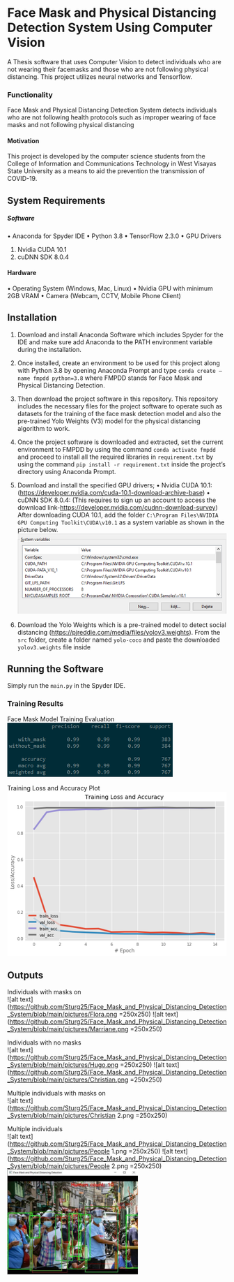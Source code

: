 # Face Mask and Physical Distancing Detection System Using Computer Vision
A Thesis software that uses Computer Vision to detect individuals who are not wearing their facemasks and those who are not following physical distancing. This project utilizes neural networks and Tensorflow.

### Functionality
Face Mask and Physical Distancing Detection System detects individuals who are not following health protocols such as improper wearing of face masks and not following physical distancing

#### Motivation
This project is developed by the computer science students from the College of Information and Communications Technology in West Visayas State University as a means to aid the prevention the transmission of COVID-19. 


## System Requirements
##### Software
•	Anaconda for Spyder IDE
•	Python 3.8
•	TensorFlow 2.3.0
•	GPU Drivers
1.	Nvidia CUDA 10.1
2.	cuDNN SDK 8.0.4

#### Hardware
•	Operating System (Windows, Mac, Linux)
•	Nvidia GPU with minimum 2GB VRAM
•	Camera (Webcam, CCTV, Mobile Phone Client)

## Installation 
1.	Download and install Anaconda Software which includes Spyder for the IDE and make sure add Anaconda to the PATH environment variable during the installation.

2.	Once installed, create an environment to be used for this project along with Python 3.8 by opening Anaconda Prompt and type `conda create –name fmpdd python=3.8` where FMPDD stands for Face Mask and Physical Distancing Detection. 

3.	Then download the project software in this repository. This repository includes the necessary files for the project software to operate such as datasets for the training of the face mask detection model and also the pre-trained Yolo Weights (V3) model for the physical distancing algorithm to work.

4.	Once the project software is downloaded and extracted, set the current environment to FMPDD by using the command `conda activate fmpdd` and proceed to install all the required libraries in `requirement.txt` by using the command `pip install -r requirement.txt` inside the project’s directory using Anaconda Prompt.

5.	Download and install the specified GPU drivers;
•	Nvidia CUDA 10.1:
(https://developer.nvidia.com/cuda-10.1-download-archive-base)
•	cuDNN SDK 8.0.4: (This requires to sign up an account to access the download link-https://developer.nvidia.com/cudnn-download-survey)
After downloading CUDA 10.1, add the folder `C:\Program Files\NVIDIA GPU Computing Toolkit\CUDA\v10.1` as a system variable as shown in the picture below. <br/>
![alt text](https://github.com/Sturg25/Face_Mask_and_Physical_Distancing_Detection_System/blob/main/pictures/PATH.PNG?raw=true)

6. Download the Yolo Weights which is a pre-trained model to detect social distancing (https://pjreddie.com/media/files/yolov3.weights). From the `src` folder, create a folder named `yolo-coco` and paste the downloaded `yolov3.weights` file inside

## Running the Software
Simply run the `main.py` in the Spyder IDE.

### Training Results
Face Mask Model Training Evaluation <br/>
![alt text](https://github.com/Sturg25/Face_Mask_and_Physical_Distancing_Detection_System/blob/main/pictures/Face_Mask_Model_Training_Evaluation.png?raw=true) <br/>

Training Loss and Accuracy Plot <br/>
![alt text](https://github.com/Sturg25/Face_Mask_and_Physical_Distancing_Detection_System/blob/main/pictures/Training_Loss_and_Accuracy_Plot.png?raw=true) <br/>

## Outputs
Individuals with masks on <br/>
![alt text](https://github.com/Sturg25/Face_Mask_and_Physical_Distancing_Detection_System/blob/main/pictures/Flora.png =250x250)
![alt text](https://github.com/Sturg25/Face_Mask_and_Physical_Distancing_Detection_System/blob/main/pictures/Marriane.png =250x250)<br/>

Individuals with no masks <br/>
![alt text](https://github.com/Sturg25/Face_Mask_and_Physical_Distancing_Detection_System/blob/main/pictures/Hugo.png =250x250)
![alt text](https://github.com/Sturg25/Face_Mask_and_Physical_Distancing_Detection_System/blob/main/pictures/Christian.png =250x250)<br/>

Multiple individuals with masks on <br/>
![alt text](https://github.com/Sturg25/Face_Mask_and_Physical_Distancing_Detection_System/blob/main/pictures/Christian 2.png =250x250)<br/>

Multiple individuals <br/>
![alt text](https://github.com/Sturg25/Face_Mask_and_Physical_Distancing_Detection_System/blob/main/pictures/People 1.png =250x250)
![alt text](https://github.com/Sturg25/Face_Mask_and_Physical_Distancing_Detection_System/blob/main/pictures/People 2.png =250x250)
<img src="pictures/People 1.png" width="300"/>
